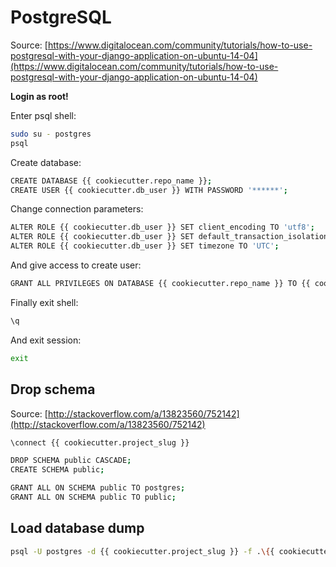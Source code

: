 # PostgreSQL

Source: [https://www.digitalocean.com/community/tutorials/how-to-use-postgresql-with-your-django-application-on-ubuntu-14-04](https://www.digitalocean.com/community/tutorials/how-to-use-postgresql-with-your-django-application-on-ubuntu-14-04)

**Login as root!**

Enter psql shell:

```bash
sudo su - postgres
psql
```

Create database:

```bash
CREATE DATABASE {{ cookiecutter.repo_name }};
CREATE USER {{ cookiecutter.db_user }} WITH PASSWORD '******';
```


Change connection parameters:

```bash
ALTER ROLE {{ cookiecutter.db_user }} SET client_encoding TO 'utf8';
ALTER ROLE {{ cookiecutter.db_user }} SET default_transaction_isolation TO 'read committed';
ALTER ROLE {{ cookiecutter.db_user }} SET timezone TO 'UTC';
```


And give access to create user:

```bash
GRANT ALL PRIVILEGES ON DATABASE {{ cookiecutter.repo_name }} TO {{ cookiecutter.db_user }};
```

Finally exit shell:

```bash
\q
```

And exit session:

```bash
exit
```

## Drop schema

Source: [http://stackoverflow.com/a/13823560/752142](http://stackoverflow.com/a/13823560/752142)

```bash
\connect {{ cookiecutter.project_slug }}

DROP SCHEMA public CASCADE;
CREATE SCHEMA public;

GRANT ALL ON SCHEMA public TO postgres;
GRANT ALL ON SCHEMA public TO public;
```


## Load database dump

```bash
psql -U postgres -d {{ cookiecutter.project_slug }} -f .\{{ cookiecutter.project_slug }}_2016-xxx.sql
```
